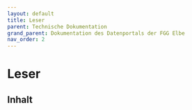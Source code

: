```yaml
---
layout: default
title: Leser
parent: Technische Dokumentation
grand_parent: Dokumentation des Datenportals der FGG Elbe
nav_order: 2
---
```


# Leser

## Inhalt